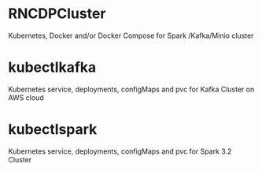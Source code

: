 # RNCDPCluster
Kubernetes, Docker and/or Docker Compose for Spark /Kafka/Minio cluster 

# kubectlkafka
Kubernetes service, deployments, configMaps and pvc for Kafka Cluster 
on AWS cloud

# kubectlspark
Kubernetes service, deployments, configMaps and pvc for Spark 3.2 Cluster
